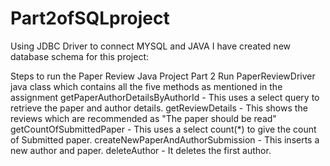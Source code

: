 # Part2ofSQLproject
Using JDBC Driver to connect MYSQL and JAVA
I have created new database schema for this project: 

Steps to run the Paper Review Java Project
Part 2
Run PaperReviewDriver java class which contains all the five methods as mentioned in the assignment
getPaperAuthorDetailsByAuthorId - This uses a select query to retrieve the paper and author details.
getReviewDetails - This shows the reviews which are recommended as "The paper should be read"
getCountOfSubmittedPaper - This uses a select count(*) to give the count of Submitted paper.
createNewPaperAndAuthorSubmission - This inserts a new author and paper. 
deleteAuthor - It deletes the first author.

